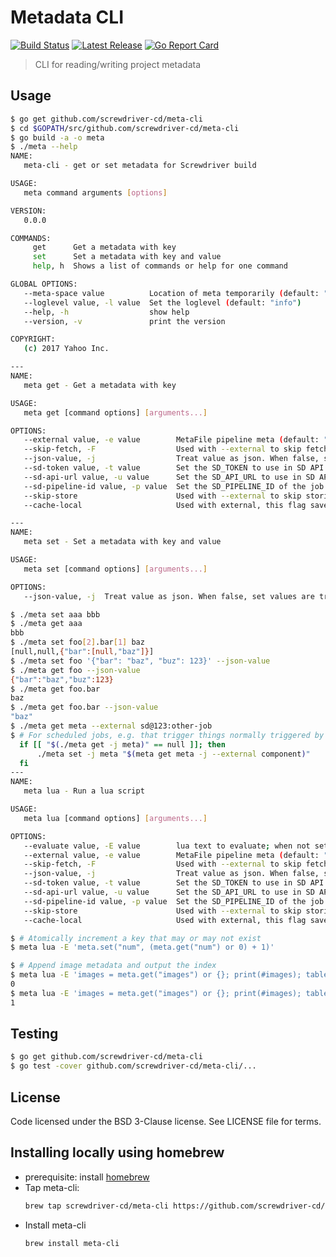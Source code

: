 # Metadata CLI
[![Build Status][build-image]][build-url]
[![Latest Release][version-image]][version-url]
[![Go Report Card][goreport-image]][goreport-url]

> CLI for reading/writing project metadata

## Usage

```bash
$ go get github.com/screwdriver-cd/meta-cli
$ cd $GOPATH/src/github.com/screwdriver-cd/meta-cli
$ go build -a -o meta
$ ./meta --help
NAME:
   meta-cli - get or set metadata for Screwdriver build

USAGE:
   meta command arguments [options]

VERSION:
   0.0.0

COMMANDS:
     get      Get a metadata with key
     set      Set a metadata with key and value
     help, h  Shows a list of commands or help for one command

GLOBAL OPTIONS:
   --meta-space value          Location of meta temporarily (default: "/sd/meta")
   --loglevel value, -l value  Set the loglevel (default: "info")
   --help, -h                  show help
   --version, -v               print the version

COPYRIGHT:
   (c) 2017 Yahoo Inc.

---
NAME:
   meta get - Get a metadata with key

USAGE:
   meta get [command options] [arguments...]

OPTIONS:
   --external value, -e value        MetaFile pipeline meta (default: "meta")
   --skip-fetch, -F                  Used with --external to skip fetching from lastSuccessfulMeta when not triggered by external job
   --json-value, -j                  Treat value as json. When false, set values are treated as string; get is value-dependent and strings are not json-escaped
   --sd-token value, -t value        Set the SD_TOKEN to use in SD API calls [$SD_TOKEN]
   --sd-api-url value, -u value      Set the SD_API_URL to use in SD API calls (default: "https://api.screwdriver.cd/v4/") [$SD_API_URL]
   --sd-pipeline-id value, -p value  Set the SD_PIPELINE_ID of the job for fetching last successful meta (default: 0) [$SD_PIPELINE_ID]
   --skip-store                      Used with --external to skip storing external metadata in the local meta
   --cache-local                     Used with external, this flag saves a copy of the key/value pair in the local meta

---
NAME:
   meta set - Set a metadata with key and value

USAGE:
   meta set [command options] [arguments...]

OPTIONS:
   --json-value, -j  Treat value as json. When false, set values are treated as string; get is value-dependent and strings are not json-escaped

$ ./meta set aaa bbb
$ ./meta get aaa
bbb
$ ./meta set foo[2].bar[1] baz
[null,null,{"bar":[null,"baz"]}]
$ ./meta set foo '{"bar": "baz", "buz": 123}' --json-value
$ ./meta get foo --json-value
{"bar":"baz","buz":123}
$ ./meta get foo.bar
baz
$ ./meta get foo.bar --json-value
"baz"
$ ./meta get meta --external sd@123:other-job
$ # For scheduled jobs, e.g. that trigger things normally triggered by component:
  if [[ "$(./meta get -j meta)" == null ]]; then
      ./meta set -j meta "$(meta get meta -j --external component)"
  fi
---
NAME:
   meta lua - Run a lua script

USAGE:
   meta lua [command options] [arguments...]

OPTIONS:
   --evaluate value, -E value        lua text to evaluate; when not set, the first argument is treated as a filename
   --external value, -e value        MetaFile pipeline meta (default: "meta")
   --skip-fetch, -F                  Used with --external to skip fetching from lastSuccessfulMeta when not triggered by external job
   --json-value, -j                  Treat value as json. When false, set values are treated as string; get is value-dependent and strings are not json-escaped
   --sd-token value, -t value        Set the SD_TOKEN to use in SD API calls [$SD_TOKEN]
   --sd-api-url value, -u value      Set the SD_API_URL to use in SD API calls (default: "https://api.screwdriver.cd/v4/") [$SD_API_URL]
   --sd-pipeline-id value, -p value  Set the SD_PIPELINE_ID of the job for fetching last successful meta (default: 0) [$SD_PIPELINE_ID]
   --skip-store                      Used with --external to skip storing external metadata in the local meta
   --cache-local                     Used with external, this flag saves a copy of the key/value pair in the local meta

$ # Atomically increment a key that may or may not exist
$ meta lua -E 'meta.set("num", (meta.get("num") or 0) + 1)'

$ # Append image metadata and output the index
$ meta lua -E 'images = meta.get("images") or {}; print(#images); table.insert(images, {org="foo", repo="bar", tag="7.8.2-202101041200"}); meta.set("images", images)'
0
$ meta lua -E 'images = meta.get("images") or {}; print(#images); table.insert(images, {org="foo", repo="baz", tag="7.8.2-202101041200"}); meta.set("images", images)'
1
```

## Testing

```bash
$ go get github.com/screwdriver-cd/meta-cli
$ go test -cover github.com/screwdriver-cd/meta-cli/...
```

## License

Code licensed under the BSD 3-Clause license. See LICENSE file for terms.

[version-image]: https://img.shields.io/github/tag/screwdriver-cd/meta-cli.svg
[version-url]: https://github.com/screwdriver-cd/meta-cli/releases
[build-image]: https://cd.screwdriver.cd/pipelines/67/badge
[build-url]: https://cd.screwdriver.cd/pipelines/67
[goreport-image]: https://goreportcard.com/badge/github.com/Screwdriver-cd/meta-cli
[goreport-url]: https://goreportcard.com/report/github.com/Screwdriver-cd/meta-cli

## Installing locally using homebrew

* prerequisite: install [homebrew](https://homebrew.sh/)
* Tap meta-cli:
    ```bash
    brew tap screwdriver-cd/meta-cli https://github.com/screwdriver-cd/meta-cli.git
    ```
* Install meta-cli
    ```bash
    brew install meta-cli
    ```
